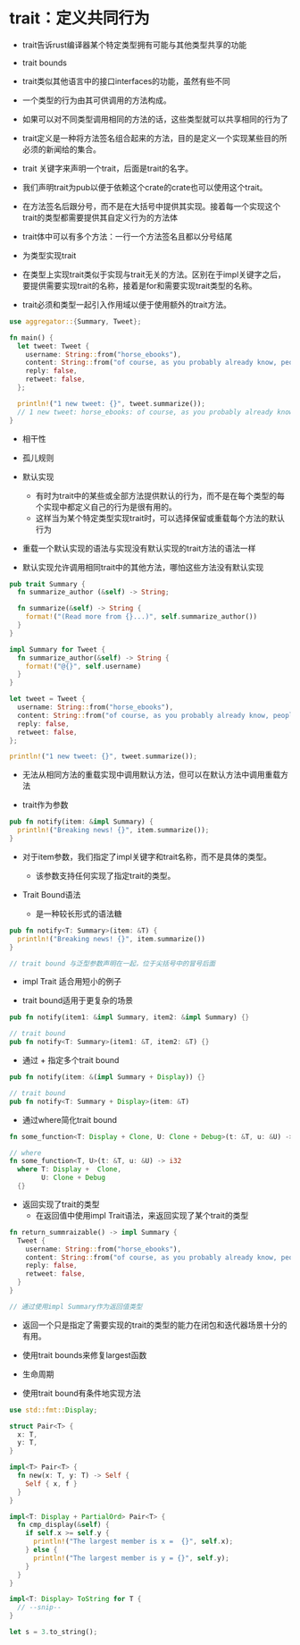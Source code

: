 # trait：定义共同行为

- trait告诉rust编译器某个特定类型拥有可能与其他类型共享的功能

-  trait bounds 

- trait类似其他语言中的接口interfaces的功能，虽然有些不同

- 一个类型的行为由其可供调用的方法构成。
- 如果可以对不同类型调用相同的方法的话，这些类型就可以共享相同的行为了
- trait定义是一种将方法签名组合起来的方法，目的是定义一个实现某些目的所必须的新闻给的集合。

- trait 关键字来声明一个trait，后面是trait的名字。
- 我们声明trait为pub以便于依赖这个crate的crate也可以使用这个trait。

- 在方法签名后跟分号，而不是在大括号中提供其实现。接着每一个实现这个trait的类型都需要提供其自定义行为的方法体

- trait体中可以有多个方法：一行一个方法签名且都以分号结尾

- 为类型实现trait

- 在类型上实现trait类似于实现与trait无关的方法。区别在于impl关键字之后，要提供需要实现trait的名称，接着是for和需要实现trait类型的名称。

- trait必须和类型一起引入作用域以便于使用额外的trait方法。

```rs
use aggregator::{Summary, Tweet};

fn main() {
  let tweet: Tweet {
    username: String::from("horse_ebooks"),
    content: String::from("of course, as you probably already know, people."),
    reply: false,
    retweet: false,
  };

  println!("1 new tweet: {}", tweet.summarize());
  // 1 new tweet: horse_ebooks: of course, as you probably already know, people
}
```

- 相干性
- 孤儿规则

- 默认实现
  - 有时为trait中的某些或全部方法提供默认的行为，而不是在每个类型的每个实现中都定义自己的行为是很有用的。
  - 这样当为某个特定类型实现trait时，可以选择保留或重载每个方法的默认行为

- 重载一个默认实现的语法与实现没有默认实现的trait方法的语法一样

- 默认实现允许调用相同trait中的其他方法，哪怕这些方法没有默认实现

```rs
pub trait Summary {
  fn summarize_author (&self) -> String;

  fn summarize(&self) -> String {
    format!("(Read more from {}...)", self.summarize_author())
  }
}

impl Summary for Tweet {
  fn summarize_author(&self) -> String {
    format!("@{}", self.username)
  }
}

let tweet = Tweet {
  username: String::from("horse_ebooks"),
  content: String::from("of course, as you probably already know, people"),
  reply: false,
  retweet: false,
};

println!("1 new tweet: {}", tweet.summarize());
```

- 无法从相同方法的重载实现中调用默认方法，但可以在默认方法中调用重载方法

- trait作为参数

```rs
pub fn notify(item: &impl Summary) {
  println!("Breaking news! {}", item.summarize());
}
```

- 对于item参数，我们指定了impl关键字和trait名称，而不是具体的类型。
  - 该参数支持任何实现了指定trait的类型。

- Trait Bound语法
  - 是一种较长形式的语法糖

```rs
pub fn notify<T: Summary>(item: &T) {
  println!("Breaking news! {}", item.summarize())
}

// trait bound 与泛型参数声明在一起，位于尖括号中的冒号后面
```

- impl Trait 适合用短小的例子

- trait bound适用于更复杂的场景

```rs
pub fn notify(item1: &impl Summary, item2: &impl Summary) {}

// trait bound
pub fn notify<T: Summary>(item1: &T, item2: &T) {}
```

- 通过 + 指定多个trait bound

```rs
pub fn notify(item: &(impl Summary + Display)) {}

// trait bound
pub fn notify<T: Summary + Display>(item: &T)
```

- 通过where简化trait bound

```rs
fn some_function<T: Display + Clone, U: Clone + Debug>(t: &T, u: &U) -> i32 {}

// where
fn some_function<T, U>(t: &T, u: &U) -> i32
  where T: Display +  Clone,
        U: Clone + Debug
  {}
```

- 返回实现了trait的类型
  - 在返回值中使用impl Trait语法，来返回实现了某个trait的类型

```rs
fn return_summraizable() -> impl Summary {
  Tweet {
    username: String::from("horse_ebooks"),
    content: String::from("of course, as you probably already know, people",),
    reply: false,
    retweet: false,
  }
}

// 通过使用impl Summary作为返回值类型
```

- 返回一个只是指定了需要实现的trait的类型的能力在闭包和迭代器场景十分的有用。

- 使用trait bounds来修复largest函数

- 生命周期

- 使用trait bound有条件地实现方法

```rs
use std::fmt::Display;

struct Pair<T> {
  x: T,
  y: T,
}

impl<T> Pair<T> {
  fn new(x: T, y: T) -> Self {
    Self { x, f }
  }
}

impl<T: Display + PartialOrd> Pair<T> {
  fn cmp_display(&self) {
    if self.x >= self.y {
      println!("The largest member is x =  {}", self.x);
    } else {
      println!("The largest member is y = {}", self.y);
    }
  }
}
```

```rs
impl<T: Display> ToString for T {
  // --snip--
}

let s = 3.to_string();
```


